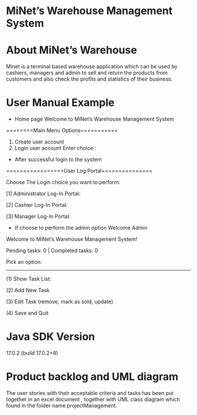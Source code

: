 # MiNet’s Warehouse Management System
# About MiNet’s Warehouse
Minet is a terminal based warehouse application which can be used by cashiers, managers and admin to sell and return the products from customers and also check the profits and statistics of their business.
# User Manual Example
* Home page
Welcome to MiNet’s Warehouse Management System

========Main Menu Options===========
1. Create user account
2. Login user account
Enter choice : 
* After successful login to the system

=================User Log Portal===============

Choose The Login choice you want to perform: 

[1] Administrator Log-In Portal: 

[2] Cashier Log-In Portal: 

[3] Manager Log-In Portal: 

* If choose to perform the admin option
Welcome Admin

 Welcome to MiNet’s Warehouse Management System! 
 
 Pending tasks: 0 | Completed tasks: 0

 Pick an option:
 
---------------------------------------------

 (1) Show Task List:
 
 (2) Add New Task
 
 (3) Edit Task (remove, mark as sold, update)
 
 (4) Save and Quit
 
 # Java SDK Version
 
 17.0.2 (build 17.0.2+8)
 
 # Product backlog and UML diagram
 The user stories with their acceptable criteria and tasks has been put together in an excel document , together with UML class diagram which found in the folder name  projectManagement.
 
